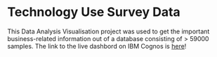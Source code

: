 # Technology Use Survey Data

This Data Analysis Visualisation project was used to get the important business-related information out of a database consisting of > 59000 samples.
The link to the live dashbord on IBM Cognos is [here](https://eu-de.dataplatform.cloud.ibm.com/dashboards/acdff7f6-a31c-4b47-8928-9d3549c55519/view/5b15df7d11ab36e87ed0e6e407997f067d322055b6bbd55581d77b495a692797f0614296c8794a5e88425360a7b81b08cb)! 
